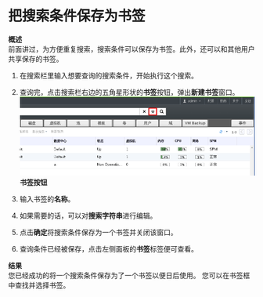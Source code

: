 # 把搜索条件保存为书签

**概述**<br/>
前面讲过，为方便重复搜索，搜索条件可以保存为书签。此外，还可以和其他用户共享保存的书签。

1. 在搜索栏里输入想要查询的搜索条件，开始执行这个搜索。

2. 查询完，点击搜索栏右边的五角星形状的**书签**按钮，弹出**新建书签**窗口。
![书签按钮](../images/basic-bookmark.png)
**书签按钮**
3. 输入书签的**名称**。

4. 如果需要的话，可以对**搜索字符串**进行编辑。

5. 点击**确定**将搜索条件保存为一个书签并关闭该窗口。

6. 查询条件已经被保存，点击左侧面板的**书签**标签便可查看。

**结果**<br/>
您已经成功的将一个搜索条件保存为了一个书签以便日后使用。 您可以在书签框中查找并选择书签。


